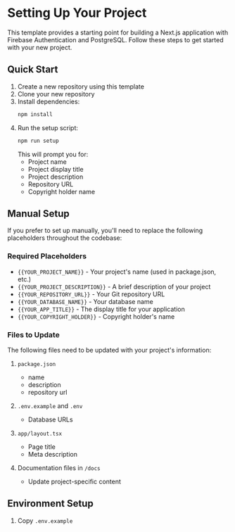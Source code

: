 # Setting Up Your Project

This template provides a starting point for building a Next.js application with Firebase Authentication and PostgreSQL. Follow these steps to get started with your new project.

## Quick Start

1. Create a new repository using this template
2. Clone your new repository
3. Install dependencies:
   ```bash
   npm install
   ```
4. Run the setup script:
   ```bash
   npm run setup
   ```
   This will prompt you for:
   - Project name
   - Project display title
   - Project description
   - Repository URL
   - Copyright holder name

## Manual Setup

If you prefer to set up manually, you'll need to replace the following placeholders throughout the codebase:

### Required Placeholders

- `{{YOUR_PROJECT_NAME}}` - Your project's name (used in package.json, etc.)
- `{{YOUR_PROJECT_DESCRIPTION}}` - A brief description of your project
- `{{YOUR_REPOSITORY_URL}}` - Your Git repository URL
- `{{YOUR_DATABASE_NAME}}` - Your database name
- `{{YOUR_APP_TITLE}}` - The display title for your application
- `{{YOUR_COPYRIGHT_HOLDER}}` - Copyright holder's name

### Files to Update

The following files need to be updated with your project's information:

1. `package.json`

   - name
   - description
   - repository url

2. `.env.example` and `.env`

   - Database URLs

3. `app/layout.tsx`

   - Page title
   - Meta description

4. Documentation files in `/docs`
   - Update project-specific content

## Environment Setup

1. Copy `.env.example`
